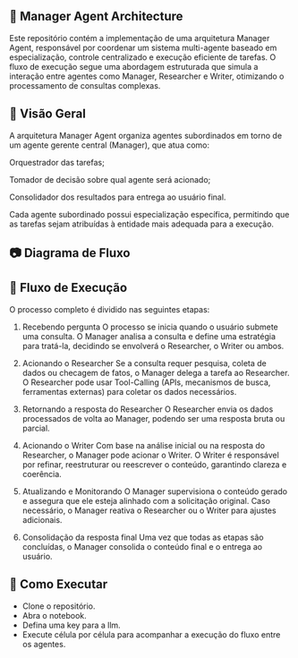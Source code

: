 ## 🧠 Manager Agent Architecture
Este repositório contém a implementação de uma arquitetura Manager Agent, responsável por coordenar um sistema multi-agente baseado em especialização, controle centralizado e execução eficiente de tarefas. O fluxo de execução segue uma abordagem estruturada que simula a interação entre agentes como Manager, Researcher e Writer, otimizando o processamento de consultas complexas.

## 📌 Visão Geral
A arquitetura Manager Agent organiza agentes subordinados em torno de um agente gerente central (Manager), que atua como:

Orquestrador das tarefas;

Tomador de decisão sobre qual agente será acionado;

Consolidador dos resultados para entrega ao usuário final.

Cada agente subordinado possui especialização específica, permitindo que as tarefas sejam atribuídas à entidade mais adequada para a execução.

## 📷 Diagrama de Fluxo

## 🔁 Fluxo de Execução
O processo completo é dividido nas seguintes etapas:

1. Recebendo pergunta
O processo se inicia quando o usuário submete uma consulta.
O Manager analisa a consulta e define uma estratégia para tratá-la, decidindo se envolverá o Researcher, o Writer ou ambos.

2. Acionando o Researcher
Se a consulta requer pesquisa, coleta de dados ou checagem de fatos, o Manager delega a tarefa ao Researcher.
O Researcher pode usar Tool-Calling (APIs, mecanismos de busca, ferramentas externas) para coletar os dados necessários.

3. Retornando a resposta do Researcher
O Researcher envia os dados processados de volta ao Manager, podendo ser uma resposta bruta ou parcial.

4. Acionando o Writer
Com base na análise inicial ou na resposta do Researcher, o Manager pode acionar o Writer.
O Writer é responsável por refinar, reestruturar ou reescrever o conteúdo, garantindo clareza e coerência.

5. Atualizando e Monitorando
O Manager supervisiona o conteúdo gerado e assegura que ele esteja alinhado com a solicitação original.
Caso necessário, o Manager reativa o Researcher ou o Writer para ajustes adicionais.

6. Consolidação da resposta final
Uma vez que todas as etapas são concluídas, o Manager consolida o conteúdo final e o entrega ao usuário.

## 🚀 Como Executar
- Clone o repositório.
- Abra o notebook.
- Defina uma key para a llm.
- Execute célula por célula para acompanhar a execução do fluxo entre os agentes.


